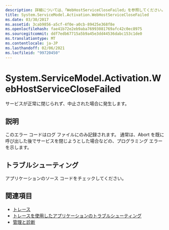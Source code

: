 ```yaml
---
description: 詳細については、「WebHostServiceCloseFailed」を参照してください。
title: System.ServiceModel.Activation.WebHostServiceCloseFailed
ms.date: 03/30/2017
ms.assetid: 3cab9856-a5cf-4f0e-a0cb-89425e368f8e
ms.openlocfilehash: fae41b72e2eb9aba76993081769afc42c0ec8975
ms.sourcegitcommit: ddf7edb67715a5b9a45e3dd44536dabc153c1de0
ms.translationtype: MT
ms.contentlocale: ja-JP
ms.lasthandoff: 02/06/2021
ms.locfileid: "99720450"
---
```

# <a name="systemservicemodelactivationwebhostserviceclosefailed"></a>System.ServiceModel.Activation.WebHostServiceCloseFailed

サービスが正常に閉じられず、中止された場合に発生します。  
  
## <a name="description"></a>説明  

 このエラー コードはログ ファイルにのみ記録されます。 通常は、Abort を既に呼び出した後でサービスを閉じようとした場合などの、プログラミング エラーを示します。  
  
## <a name="troubleshooting"></a>トラブルシューティング  

 アプリケーションのソース コードをチェックしてください。  
  
## <a name="see-also"></a>関連項目

- [トレース](index.md)
- [トレースを使用したアプリケーションのトラブルシューティング](using-tracing-to-troubleshoot-your-application.md)
- [管理と診断](../index.md)
